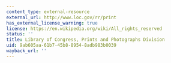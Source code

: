 ```yaml
---
content_type: external-resource
external_url: http://www.loc.gov/rr/print
has_external_license_warning: true
license: https://en.wikipedia.org/wiki/All_rights_reserved
status: ''
title: Library of Congress, Prints and Photographs Division
uid: 9ab605aa-61b7-45b8-8954-8adb983b0039
wayback_url: ''
---
```

